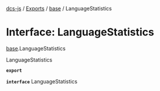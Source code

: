 [dcs-js](../README.md) / [Exports](../modules.md) / [base](../modules/base.md) / LanguageStatistics

# Interface: LanguageStatistics

[base](../modules/base.md).LanguageStatistics

LanguageStatistics

**`export`**

**`interface`** LanguageStatistics
